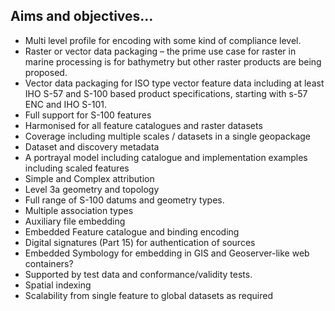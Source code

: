 ## Aims and objectives...
* Multi level profile for encoding with some kind of compliance level. 
* Raster or vector data packaging – the prime use case for raster in marine processing is for bathymetry but other raster products are being proposed. 
* Vector data packaging for ISO type vector feature data including at least IHO S-57 and S-100 based product specifications, starting with s-57 ENC and IHO S-101.
* Full support for S-100 features
* Harmonised for all feature catalogues and raster datasets
* Coverage including multiple scales / datasets in a single geopackage
* Dataset and discovery metadata
* A portrayal model including catalogue and implementation examples including scaled features
* Simple and Complex attribution
* Level 3a geometry and topology
* Full range of S-100 datums and geometry types.
* Multiple association types
* Auxiliary file embedding
* Embedded Feature catalogue and binding encoding
* Digital signatures (Part 15) for authentication of sources
* Embedded Symbology for embedding in GIS and Geoserver-like web containers?
* Supported by test data and conformance/validity tests.
* Spatial indexing
* Scalability from single feature to global datasets as required
